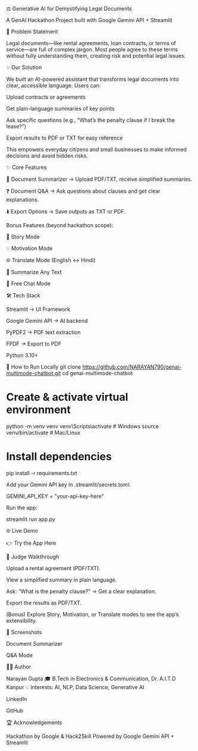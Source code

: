 ⚖️ Generative AI for Demystifying Legal Documents

A GenAI Hackathon Project built with Google Gemini API + Streamlit

🚨 Problem Statement

Legal documents—like rental agreements, loan contracts, or terms of service—are full of complex jargon. Most people agree to these terms without fully understanding them, creating risk and potential legal issues.

💡 Our Solution

We built an AI-powered assistant that transforms legal documents into clear, accessible language. Users can:

Upload contracts or agreements

Get plain-language summaries of key points

Ask specific questions (e.g., “What’s the penalty clause if I break the lease?”)

Export results to PDF or TXT for easy reference

This empowers everyday citizens and small businesses to make informed decisions and avoid hidden risks.

✨ Core Features

📑 Document Summarizer → Upload PDF/TXT, receive simplified summaries.

❓ Document Q&A → Ask questions about clauses and get clear explanations.

⬇️ Export Options → Save outputs as TXT or PDF.

Bonus Features (beyond hackathon scope):

📖 Story Mode

💡 Motivation Mode

🌐 Translate Mode (English ↔ Hindi)

📝 Summarize Any Text

💬 Free Chat Mode

🛠️ Tech Stack

Streamlit → UI Framework

Google Gemini API → AI backend

PyPDF2 → PDF text extraction

FPDF → Export to PDF

Python 3.10+

🚀 How to Run Locally
git clone https://github.com/NARAYAN790/genai-multimode-chatbot.git
cd genai-multimode-chatbot

# Create & activate virtual environment
python -m venv venv
venv\Scripts\activate   # Windows
source venv/bin/activate  # Mac/Linux

# Install dependencies
pip install -r requirements.txt


Add your Gemini API key in .streamlit/secrets.toml:

GEMINI_API_KEY = "your-api-key-here"


Run the app:

streamlit run app.py

🌐 Live Demo

👉 Try the App Here

🧭 Judge Walkthrough

Upload a rental agreement (PDF/TXT).

View a simplified summary in plain language.

Ask: “What is the penalty clause?” → Get a clear explanation.

Export the results as PDF/TXT.

(Bonus) Explore Story, Motivation, or Translate modes to see the app’s extensibility.

📸 Screenshots

Document Summarizer

Q&A Mode

👨‍💻 Author

Narayan Gupta
🎓 B.Tech in Electronics & Communication, Dr. A.I.T.D Kanpur
💡 Interests: AI, NLP, Data Science, Generative AI

LinkedIn

GitHub

🏆 Acknowledgements

Hackathon by Google & Hack2Skill
Powered by Google Gemini API + Streamlit